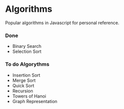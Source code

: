 # Algorithms

Popular algorithms in Javascript for personal reference.

### Done
* Binary Search
* Selection Sort

### To do Algorythms
* Insertion Sort
* Merge Sort
* Quick Sort
* Recursion
* Towers of Hanoi
* Graph Representation